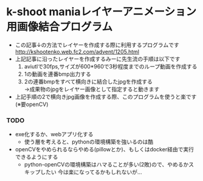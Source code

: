 # k-shoot maniaレイヤーアニメーション用画像結合プログラム
- この記事↓の方法でレイヤーを作成する際に利用するプログラムです  
http://kshootenko.web.fc2.com/advent/1205.html
- 上記記事に沿ったレイヤーを作成するみーに先生流の手順は以下です  
  1. aviutlで30fps,サイズが600*960で3秒程度までのループ動画を作成する
  1. 1の動画を連番bmp出力する
  1. 2の連番bmpをすべて横向きに結合したjpgを作成する  
  →成果物のjpgをレイヤー画像として指定すると動きます
- 上記手順の2で横向きjpg画像を作成する際、このプログラムを使うと楽です(※要openCV)

### TODO
- exe化するか、webアプリ化する
  - 使う層を考えると、pythonの環境構築を強いるのは酷
- openCVをやめられるならやめる(pillowとか)、もしくはdocker経由で実行できるようにする
  - python-openCVの環境構築はハマることが多い(2敗)ので、やめるかスキップしたい 今は楽になってるかもしれないが…